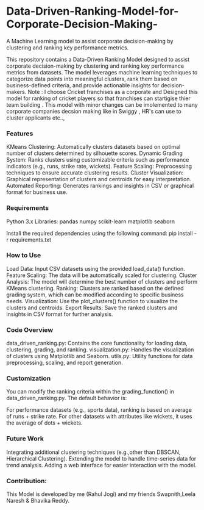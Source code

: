 # Data-Driven-Ranking-Model-for-Corporate-Decision-Making-
A Machine Learning model to assist corporate decision-making by clustering and ranking key performance metrics.

This repository contains a Data-Driven Ranking Model designed to assist corporate decision-making by clustering and ranking key performance metrics from datasets. The model leverages machine learning techniques to categorize data points into meaningful clusters, rank them based on business-defined criteria, and provide actionable insights for decision-makers.
Note : I choose Cricket franchises as a corporate and Designed this model for ranking of cricket players so that franchises can startigise thier team building .
This model with minor changes can be imolemented to many corporate companies decsion making like in Swiggy , HR's can use to cluster applicants etc.., 

### Features
KMeans Clustering: Automatically clusters datasets based on optimal number of clusters determined by silhouette scores.
Dynamic Grading System: Ranks clusters using customizable criteria such as performance indicators (e.g., runs, strike rate, wickets).
Feature Scaling: Preprocessing techniques to ensure accurate clustering results.
Cluster Visualization: Graphical representation of clusters and centroids for easy interpretation.
Automated Reporting: Generates rankings and insights in CSV or graphical format for business use.

### Requirements
Python 3.x
Libraries:
pandas
numpy
scikit-learn
matplotlib
seaborn

Install the required dependencies using the following command:
pip install -r requirements.txt

### How to Use
Load Data: Input CSV datasets using the provided load_data() function.
Feature Scaling: The data will be automatically scaled for clustering.
Cluster Analysis: The model will determine the best number of clusters and perform KMeans clustering.
Ranking: Clusters are ranked based on the defined grading system, which can be modified according to specific business needs.
Visualization: Use the plot_clusters() function to visualize the clusters and centroids.
Export Results: Save the ranked clusters and insights in CSV format for further analysis.

### Code Overview
data_driven_ranking.py: Contains the core functionality for loading data, clustering, grading, and ranking.
visualization.py: Handles the visualization of clusters using Matplotlib and Seaborn.
utils.py: Utility functions for data preprocessing, scaling, and report generation.

### Customization
You can modify the ranking criteria within the grading_function() in data_driven_ranking.py. The default behavior is:

For performance datasets (e.g., sports data), ranking is based on average of runs + strike rate.
For other datasets with attributes like wickets, it uses the average of dots + wickets.


### Future Work
Integrating additional clustering techniques (e.g.,other than  DBSCAN, Hierarchical Clustering).
Extending the model to handle time-series data for trend analysis.
Adding a web interface for easier interaction with the model.

### Contribution:
This Model is developed by me (Rahul Jogi)  and my friends Swapnith,Leela Naresh & Bhavika Reddy.

